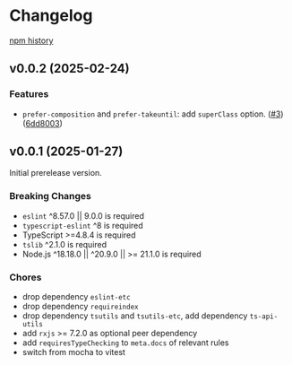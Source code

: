 # Changelog

[npm history](https://www.npmjs.com/package/eslint-plugin-rxjs-angular-x?activeTab=versions)

## v0.0.2 (2025-02-24)

### Features

- `prefer-composition` and `prefer-takeuntil`: add `superClass` option. ([#3](https://github.com/JasonWeinzierl/eslint-plugin-rxjs-angular-x)) ([6dd8003](https://github.com/JasonWeinzierl/eslint-plugin-rxjs-angular-x/commit/6dd8003d6d5c10ed70adf9806484e7b26bc9dee9))

## v0.0.1 (2025-01-27)

Initial prerelease version.

### Breaking Changes

- `eslint` ^8.57.0 || 9.0.0 is required
- `typescript-eslint` ^8 is required
- TypeScript >=4.8.4 is required
- `tslib` ^2.1.0 is required
- Node.js ^18.18.0 || ^20.9.0 || >= 21.1.0 is required

### Chores

- drop dependency `eslint-etc`
- drop dependency `requireindex`
- drop dependency `tsutils` and `tsutils-etc`, add dependency `ts-api-utils`
- add `rxjs` >= 7.2.0 as optional peer dependency
- add `requiresTypeChecking` to `meta.docs` of relevant rules
- switch from mocha to vitest
